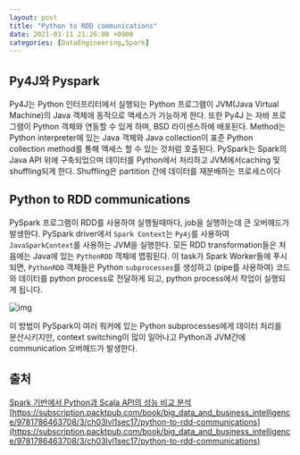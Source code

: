 ```yaml
---
layout: post
title: "Python to RDD communications"
date: 2021-03-11 21:26:00 +0900
categories: [DataEngineering,Spark]
---
```


## Py4J와 Pyspark
Py4J는 Python 인터프리터에서 실행되는 Python
프로그램이 JVM(Java Virtual Machine)의 Java 객체에 동적으로 액세스가 가능하게 한다. 또한 Py4J
는 자바 프로그램이 Python 객체와 연동할 수 있게
하며, BSD 라이센스하에 배포된다. Method는
Python interpreter에 있는 Java 객체와 Java collection이 표준 Python collection method를 통해 액세스 할 수 있는 것처럼 호출된다. PySpark는 Spark의 Java API 위에 구축되었으며 데이터를 Python에서 처리하고 JVM에서caching 및 shuffling되게 한다. Shuffling은 partition 간에 데이터를 재분배하는 프로세스이다

## Python to RDD communications
PySpark 프로그램이 RDD를 사용하여 실행될때마다, job을 실행하는데 큰 오버헤드가 발생한다. PySpark driver에서 ```Spark Context```는 ```Py4j```를 사용하여 ```JavaSparkContext```를 사용하는 JVM을 실행한다. 모든 RDD transformation들은 처음에는 Java에 있는 ```PythonRDD``` 객체에 맵핑된다.
이 task가 Spark Worker들에 푸시되면, ```PythonRDD``` 객체들은 Python ```subprocesses```를 생성하고 (pipe를 사용하여) 코드와 데이터를 python process로 전달하게 되고, python process에서 작업이 실행되게 됩니다.

![img](https://static.packt-cdn.com/products/9781786463708/graphics/B05793_03_01.jpg)

이 방법이 PySpark이 여러 워커에 있는 Python subprocesses에게 데이터 처리를 분산시키지만, context switching이 많이 일어나고 Python과 JVM간에 communication 오버헤드가 발생한다.

## 출처
[Spark 기반에서 Python과 Scala API의 성능 비교 분석](https://www.koreascience.or.kr/article/JAKO202010163508830.pdf)
[https://subscription.packtpub.com/book/big_data_and_business_intelligence/9781786463708/3/ch03lvl1sec17/python-to-rdd-communications](https://subscription.packtpub.com/book/big_data_and_business_intelligence/9781786463708/3/ch03lvl1sec17/python-to-rdd-communications)
